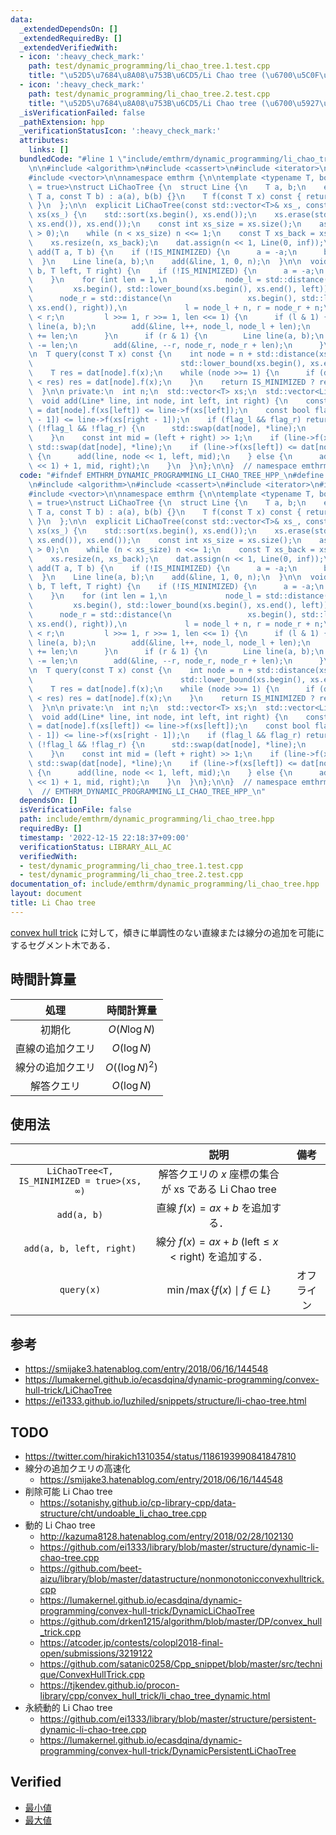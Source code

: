 ```yaml
---
data:
  _extendedDependsOn: []
  _extendedRequiredBy: []
  _extendedVerifiedWith:
  - icon: ':heavy_check_mark:'
    path: test/dynamic_programming/li_chao_tree.1.test.cpp
    title: "\u52D5\u7684\u8A08\u753B\u6CD5/Li Chao tree (\u6700\u5C0F\u5024)"
  - icon: ':heavy_check_mark:'
    path: test/dynamic_programming/li_chao_tree.2.test.cpp
    title: "\u52D5\u7684\u8A08\u753B\u6CD5/Li Chao tree (\u6700\u5927\u5024)"
  _isVerificationFailed: false
  _pathExtension: hpp
  _verificationStatusIcon: ':heavy_check_mark:'
  attributes:
    links: []
  bundledCode: "#line 1 \"include/emthrm/dynamic_programming/li_chao_tree.hpp\"\n\n\
    \n\n#include <algorithm>\n#include <cassert>\n#include <iterator>\n#include <utility>\n\
    #include <vector>\n\nnamespace emthrm {\n\ntemplate <typename T, bool IS_MINIMIZED\
    \ = true>\nstruct LiChaoTree {\n  struct Line {\n    T a, b;\n    explicit Line(const\
    \ T a, const T b) : a(a), b(b) {}\n    T f(const T x) const { return a * x + b;\
    \ }\n  };\n\n  explicit LiChaoTree(const std::vector<T>& xs_, const T inf) : n(1),\
    \ xs(xs_) {\n    std::sort(xs.begin(), xs.end());\n    xs.erase(std::unique(xs.begin(),\
    \ xs.end()), xs.end());\n    const int xs_size = xs.size();\n    assert(xs_size\
    \ > 0);\n    while (n < xs_size) n <<= 1;\n    const T xs_back = xs.back();\n\
    \    xs.resize(n, xs_back);\n    dat.assign(n << 1, Line(0, inf));\n  }\n\n  void\
    \ add(T a, T b) {\n    if (!IS_MINIMIZED) {\n      a = -a;\n      b = -b;\n  \
    \  }\n    Line line(a, b);\n    add(&line, 1, 0, n);\n  }\n\n  void add(T a, T\
    \ b, T left, T right) {\n    if (!IS_MINIMIZED) {\n      a = -a;\n      b = -b;\n\
    \    }\n    for (int len = 1,\n             node_l = std::distance(\n        \
    \         xs.begin(), std::lower_bound(xs.begin(), xs.end(), left)),\n       \
    \      node_r = std::distance(\n                 xs.begin(), std::lower_bound(xs.begin(),\
    \ xs.end(), right)),\n             l = node_l + n, r = node_r + n;\n         l\
    \ < r;\n         l >>= 1, r >>= 1, len <<= 1) {\n      if (l & 1) {\n        Line\
    \ line(a, b);\n        add(&line, l++, node_l, node_l + len);\n        node_l\
    \ += len;\n      }\n      if (r & 1) {\n        Line line(a, b);\n        node_r\
    \ -= len;\n        add(&line, --r, node_r, node_r + len);\n      }\n    }\n  }\n\
    \n  T query(const T x) const {\n    int node = n + std::distance(xs.begin(),\n\
    \                                 std::lower_bound(xs.begin(), xs.end(), x));\n\
    \    T res = dat[node].f(x);\n    while (node >>= 1) {\n      if (dat[node].f(x)\
    \ < res) res = dat[node].f(x);\n    }\n    return IS_MINIMIZED ? res : -res;\n\
    \  }\n\n private:\n  int n;\n  std::vector<T> xs;\n  std::vector<Line> dat;\n\n\
    \  void add(Line* line, int node, int left, int right) {\n    const bool flag_l\
    \ = dat[node].f(xs[left]) <= line->f(xs[left]);\n    const bool flag_r = dat[node].f(xs[right\
    \ - 1]) <= line->f(xs[right - 1]);\n    if (flag_l && flag_r) return;\n    if\
    \ (!flag_l && !flag_r) {\n      std::swap(dat[node], *line);\n      return;\n\
    \    }\n    const int mid = (left + right) >> 1;\n    if (line->f(xs[mid]) < dat[node].f(xs[mid]))\
    \ std::swap(dat[node], *line);\n    if (line->f(xs[left]) <= dat[node].f(xs[left]))\
    \ {\n      add(line, node << 1, left, mid);\n    } else {\n      add(line, (node\
    \ << 1) + 1, mid, right);\n    }\n  }\n};\n\n}  // namespace emthrm\n\n\n"
  code: "#ifndef EMTHRM_DYNAMIC_PROGRAMMING_LI_CHAO_TREE_HPP_\n#define EMTHRM_DYNAMIC_PROGRAMMING_LI_CHAO_TREE_HPP_\n\
    \n#include <algorithm>\n#include <cassert>\n#include <iterator>\n#include <utility>\n\
    #include <vector>\n\nnamespace emthrm {\n\ntemplate <typename T, bool IS_MINIMIZED\
    \ = true>\nstruct LiChaoTree {\n  struct Line {\n    T a, b;\n    explicit Line(const\
    \ T a, const T b) : a(a), b(b) {}\n    T f(const T x) const { return a * x + b;\
    \ }\n  };\n\n  explicit LiChaoTree(const std::vector<T>& xs_, const T inf) : n(1),\
    \ xs(xs_) {\n    std::sort(xs.begin(), xs.end());\n    xs.erase(std::unique(xs.begin(),\
    \ xs.end()), xs.end());\n    const int xs_size = xs.size();\n    assert(xs_size\
    \ > 0);\n    while (n < xs_size) n <<= 1;\n    const T xs_back = xs.back();\n\
    \    xs.resize(n, xs_back);\n    dat.assign(n << 1, Line(0, inf));\n  }\n\n  void\
    \ add(T a, T b) {\n    if (!IS_MINIMIZED) {\n      a = -a;\n      b = -b;\n  \
    \  }\n    Line line(a, b);\n    add(&line, 1, 0, n);\n  }\n\n  void add(T a, T\
    \ b, T left, T right) {\n    if (!IS_MINIMIZED) {\n      a = -a;\n      b = -b;\n\
    \    }\n    for (int len = 1,\n             node_l = std::distance(\n        \
    \         xs.begin(), std::lower_bound(xs.begin(), xs.end(), left)),\n       \
    \      node_r = std::distance(\n                 xs.begin(), std::lower_bound(xs.begin(),\
    \ xs.end(), right)),\n             l = node_l + n, r = node_r + n;\n         l\
    \ < r;\n         l >>= 1, r >>= 1, len <<= 1) {\n      if (l & 1) {\n        Line\
    \ line(a, b);\n        add(&line, l++, node_l, node_l + len);\n        node_l\
    \ += len;\n      }\n      if (r & 1) {\n        Line line(a, b);\n        node_r\
    \ -= len;\n        add(&line, --r, node_r, node_r + len);\n      }\n    }\n  }\n\
    \n  T query(const T x) const {\n    int node = n + std::distance(xs.begin(),\n\
    \                                 std::lower_bound(xs.begin(), xs.end(), x));\n\
    \    T res = dat[node].f(x);\n    while (node >>= 1) {\n      if (dat[node].f(x)\
    \ < res) res = dat[node].f(x);\n    }\n    return IS_MINIMIZED ? res : -res;\n\
    \  }\n\n private:\n  int n;\n  std::vector<T> xs;\n  std::vector<Line> dat;\n\n\
    \  void add(Line* line, int node, int left, int right) {\n    const bool flag_l\
    \ = dat[node].f(xs[left]) <= line->f(xs[left]);\n    const bool flag_r = dat[node].f(xs[right\
    \ - 1]) <= line->f(xs[right - 1]);\n    if (flag_l && flag_r) return;\n    if\
    \ (!flag_l && !flag_r) {\n      std::swap(dat[node], *line);\n      return;\n\
    \    }\n    const int mid = (left + right) >> 1;\n    if (line->f(xs[mid]) < dat[node].f(xs[mid]))\
    \ std::swap(dat[node], *line);\n    if (line->f(xs[left]) <= dat[node].f(xs[left]))\
    \ {\n      add(line, node << 1, left, mid);\n    } else {\n      add(line, (node\
    \ << 1) + 1, mid, right);\n    }\n  }\n};\n\n}  // namespace emthrm\n\n#endif\
    \  // EMTHRM_DYNAMIC_PROGRAMMING_LI_CHAO_TREE_HPP_\n"
  dependsOn: []
  isVerificationFile: false
  path: include/emthrm/dynamic_programming/li_chao_tree.hpp
  requiredBy: []
  timestamp: '2022-12-15 22:18:37+09:00'
  verificationStatus: LIBRARY_ALL_AC
  verifiedWith:
  - test/dynamic_programming/li_chao_tree.1.test.cpp
  - test/dynamic_programming/li_chao_tree.2.test.cpp
documentation_of: include/emthrm/dynamic_programming/li_chao_tree.hpp
layout: document
title: Li Chao tree
---
```


[convex hull trick](cht.md) に対して，傾きに単調性のない直線または線分の追加を可能にするセグメント木である．


## 時間計算量

|処理|時間計算量|
|:--:|:--:|
|初期化|$O(N \log{N})$|
|直線の追加クエリ|$O(\log{N})$|
|線分の追加クエリ|$O((\log{N})^2)$|
|解答クエリ|$O(\log{N})$|


## 使用法

||説明|備考|
|:--:|:--:|:--:|
|`LiChaoTree<T, IS_MINIMIZED = true>(xs, ∞)`|解答クエリの $x$ 座標の集合が $\mathrm{xs}$ である Li Chao tree||
|`add(a, b)`|直線 $f(x) = ax + b$ を追加する．||
|`add(a, b, left, right)`|線分 $f(x) = ax + b$ ($\mathrm{left} \leq x < \mathrm{right}$) を追加する．||
|`query(x)`|$\min \text{/} \max \lbrace f(x) \mid f \in L \rbrace$|オフライン|


## 参考

- https://smijake3.hatenablog.com/entry/2018/06/16/144548
- https://lumakernel.github.io/ecasdqina/dynamic-programming/convex-hull-trick/LiChaoTree
- https://ei1333.github.io/luzhiled/snippets/structure/li-chao-tree.html


## TODO

- https://twitter.com/hirakich1310354/status/1186193990841847810
- 線分の追加クエリの高速化
  - https://smijake3.hatenablog.com/entry/2018/06/16/144548
- 削除可能 Li Chao tree
  - https://sotanishy.github.io/cp-library-cpp/data-structure/cht/undoable_li_chao_tree.cpp
- 動的 Li Chao tree
  - http://kazuma8128.hatenablog.com/entry/2018/02/28/102130
  - https://github.com/ei1333/library/blob/master/structure/dynamic-li-chao-tree.cpp
  - https://github.com/beet-aizu/library/blob/master/datastructure/nonmonotonicconvexhulltrick.cpp
  - https://lumakernel.github.io/ecasdqina/dynamic-programming/convex-hull-trick/DynamicLiChaoTree
  - https://github.com/drken1215/algorithm/blob/master/DP/convex_hull_trick.cpp
  - https://atcoder.jp/contests/colopl2018-final-open/submissions/3219122
  - https://github.com/satanic0258/Cpp_snippet/blob/master/src/technique/ConvexHullTrick.cpp
  - https://tjkendev.github.io/procon-library/cpp/convex_hull_trick/li_chao_tree_dynamic.html
- 永続動的 Li Chao tree
  - https://github.com/ei1333/library/blob/master/structure/persistent-dynamic-li-chao-tree.cpp
  - https://lumakernel.github.io/ecasdqina/dynamic-programming/convex-hull-trick/DynamicPersistentLiChaoTree


## Verified

- [最小値](https://judge.yosupo.jp/submission/3848)
- [最大値](https://judge.yosupo.jp/submission/3849)
